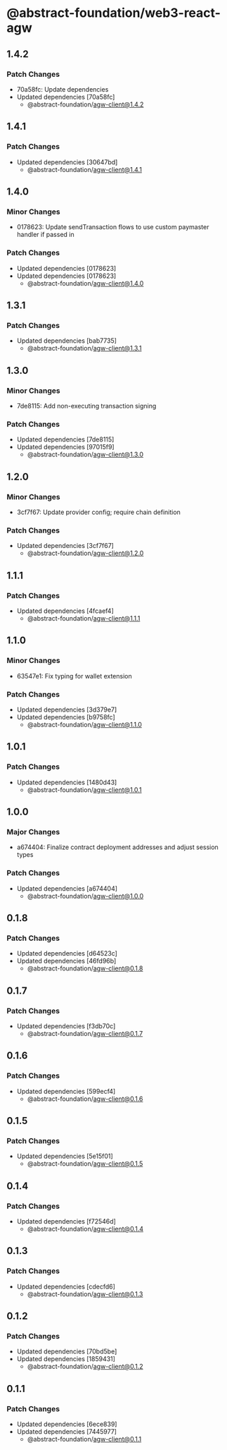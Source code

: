 # @abstract-foundation/web3-react-agw

## 1.4.2

### Patch Changes

- 70a58fc: Update dependencies
- Updated dependencies [70a58fc]
  - @abstract-foundation/agw-client@1.4.2

## 1.4.1

### Patch Changes

- Updated dependencies [30647bd]
  - @abstract-foundation/agw-client@1.4.1

## 1.4.0

### Minor Changes

- 0178623: Update sendTransaction flows to use custom paymaster handler if passed in

### Patch Changes

- Updated dependencies [0178623]
- Updated dependencies [0178623]
  - @abstract-foundation/agw-client@1.4.0

## 1.3.1

### Patch Changes

- Updated dependencies [bab7735]
  - @abstract-foundation/agw-client@1.3.1

## 1.3.0

### Minor Changes

- 7de8115: Add non-executing transaction signing

### Patch Changes

- Updated dependencies [7de8115]
- Updated dependencies [97015f9]
  - @abstract-foundation/agw-client@1.3.0

## 1.2.0

### Minor Changes

- 3cf7f67: Update provider config; require chain definition

### Patch Changes

- Updated dependencies [3cf7f67]
  - @abstract-foundation/agw-client@1.2.0

## 1.1.1

### Patch Changes

- Updated dependencies [4fcaef4]
  - @abstract-foundation/agw-client@1.1.1

## 1.1.0

### Minor Changes

- 63547e1: Fix typing for wallet extension

### Patch Changes

- Updated dependencies [3d379e7]
- Updated dependencies [b9758fc]
  - @abstract-foundation/agw-client@1.1.0

## 1.0.1

### Patch Changes

- Updated dependencies [1480d43]
  - @abstract-foundation/agw-client@1.0.1

## 1.0.0

### Major Changes

- a674404: Finalize contract deployment addresses and adjust session types

### Patch Changes

- Updated dependencies [a674404]
  - @abstract-foundation/agw-client@1.0.0

## 0.1.8

### Patch Changes

- Updated dependencies [d64523c]
- Updated dependencies [46fd96b]
  - @abstract-foundation/agw-client@0.1.8

## 0.1.7

### Patch Changes

- Updated dependencies [f3db70c]
  - @abstract-foundation/agw-client@0.1.7

## 0.1.6

### Patch Changes

- Updated dependencies [599ecf4]
  - @abstract-foundation/agw-client@0.1.6

## 0.1.5

### Patch Changes

- Updated dependencies [5e15f01]
  - @abstract-foundation/agw-client@0.1.5

## 0.1.4

### Patch Changes

- Updated dependencies [f72546d]
  - @abstract-foundation/agw-client@0.1.4

## 0.1.3

### Patch Changes

- Updated dependencies [cdecfd6]
  - @abstract-foundation/agw-client@0.1.3

## 0.1.2

### Patch Changes

- Updated dependencies [70bd5be]
- Updated dependencies [1859431]
  - @abstract-foundation/agw-client@0.1.2

## 0.1.1

### Patch Changes

- Updated dependencies [6ece839]
- Updated dependencies [7445977]
  - @abstract-foundation/agw-client@0.1.1
